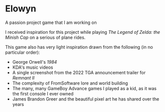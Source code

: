 # Elowyn
A passion project game that I am working on

I received inspiration for this project while playing *The Legend of Zelda: the Minish Cap* on a serious of plane rides.

This game also has very light inspiration drawn from the following (in no particular order):
- George Orwell's *1984*
- KDA's music videos
- A single screenshot from the 2022 TGA announcement trailer for *Remnant II*
- The complexity of FromSoftware lore and world building
- The many, many GameBoy Advance games I played as a kid, as it was the first console I ever owned
- James Brandon Greer and the beautiful pixel art he has shared over the years
